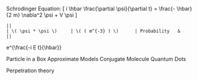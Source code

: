 Schrodinger Equation: \[ i \hbar \frac{\partial \psi}{\partial t} = \frac{- \hbar}{2 m} \nabla^2 \psi + V \psi \]

	||
	| \( \psi * \psi \)		| \( ( m^{-3} ) \)		| Probability	&
	||
e^{\frac{-i E t}{\hbar}}

Particle in a Box
	Approximate Models
		Conjugate Molecule
		Quantum Dots




Perpetration theory